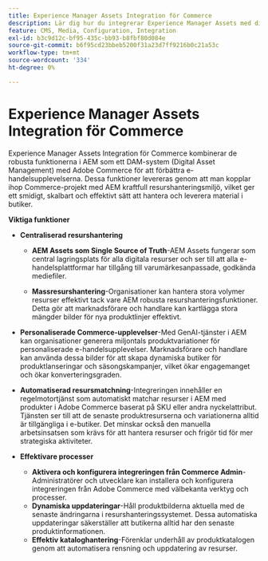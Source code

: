 ```yaml
---
title: Experience Manager Assets Integration för Commerce
description: Lär dig hur du integrerar Experience Manager Assets med din [!DNL Commerce] -instans för att få tillgång till ett oändligt antal mediefiler som kan användas i din butik.
feature: CMS, Media, Configuration, Integration
exl-id: b3c9d12c-bf95-435c-bb93-b8fbf80d084e
source-git-commit: b6f95cd23bbeb5200f31a23d7ff9216b0c21a53c
workflow-type: tm+mt
source-wordcount: '334'
ht-degree: 0%

---
```


# Experience Manager Assets Integration för Commerce

Experience Manager Assets Integration för Commerce kombinerar de robusta funktionerna i AEM som ett DAM-system (Digital Asset Management) med Adobe Commerce för att förbättra e-handelsupplevelserna. Dessa funktioner levereras genom att man kopplar ihop Commerce-projekt med AEM kraftfull resurshanteringsmiljö, vilket ger ett smidigt, skalbart och effektivt sätt att hantera och leverera material i butiker.

**Viktiga funktioner**

- **Centraliserad resurshantering**

   - **AEM Assets som Single Source of Truth**-AEM Assets fungerar som central lagringsplats för alla digitala resurser och ser till att alla e-handelsplattformar har tillgång till varumärkesanpassade, godkända mediefiler.

   - **Massresurshantering**-Organisationer kan hantera stora volymer resurser effektivt tack vare AEM robusta resurshanteringsfunktioner. Detta gör att marknadsförare och handlare kan kartlägga stora mängder bilder för nya produktlinjer effektivt.

- **Personaliserade Commerce-upplevelser**-Med GenAI-tjänster i AEM kan organisationer generera miljontals produktvariationer för personaliserade e-handelsupplevelser. Marknadsförare och handlare kan använda dessa bilder för att skapa dynamiska butiker för produktlanseringar och säsongskampanjer, vilket ökar engagemanget och ökar konverteringsgraden.

- **Automatiserad resursmatchning**-Integreringen innehåller en regelmotortjänst som automatiskt matchar resurser i AEM med produkter i Adobe Commerce baserat på SKU eller andra nyckelattribut. Tjänsten ser till att de senaste produktresurserna och variationerna alltid är tillgängliga i e-butiker. Det minskar också den manuella arbetsinsatsen som krävs för att hantera resurser och frigör tid för mer strategiska aktiviteter.

- **Effektivare processer**

   - **Aktivera och konfigurera integreringen från Commerce Admin**-Administratörer och utvecklare kan installera och konfigurera integreringen från Adobe Commerce med välbekanta verktyg och processer.
   - **Dynamiska uppdateringar**-Håll produktbilderna aktuella med de senaste ändringarna i resurshanteringssystemet. Dessa automatiska uppdateringar säkerställer att butikerna alltid har den senaste produktinformationen.
   - **Effektiv kataloghantering**-Förenklar underhåll av produktkatalogen genom att automatisera rensning och uppdatering av resurser.
